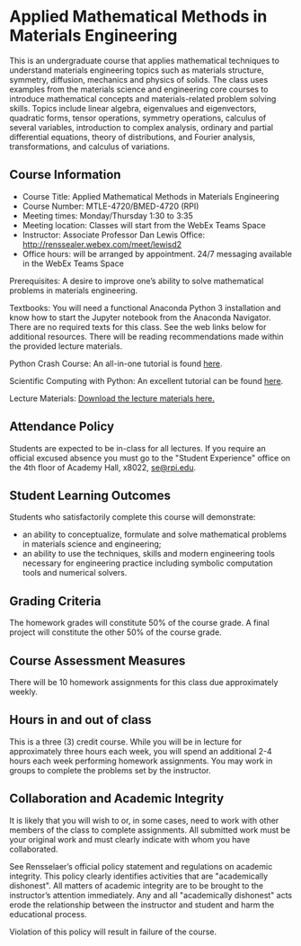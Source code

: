 # Applied Mathematical Methods in Materials Engineering

This is an undergraduate course that applies mathematical techniques to understand materials engineering topics such as materials structure, symmetry, diffusion, mechanics and physics of solids. The class uses examples from the materials science and engineering core courses to introduce mathematical concepts and materials-related problem solving skills. Topics include linear algebra, eigenvalues and eigenvectors, quadratic forms, tensor operations, symmetry operations, calculus of several variables, introduction to complex analysis, ordinary and partial differential equations, theory of distributions, and Fourier analysis, transformations, and calculus of variations.

## Course Information

* Course Title: Applied Mathematical Methods in Materials Engineering
* Course Number: MTLE-4720/BMED-4720 (RPI)
* Meeting times: Monday/Thursday 1:30 to 3:35
* Meeting location: Classes will start from the WebEx Teams Space
* Instructor: Associate Professor Dan Lewis Office: http://renssealer.webex.com/meet/lewisd2
* Office hours: will be arranged by appointment.  24/7 messaging available in the WebEx Teams Space

Prerequisites: A desire to improve one’s ability to solve mathematical problems in materials engineering.

Textbooks:  You will need a functional Anaconda Python 3 installation and know how to start the Jupyter notebook from the Anaconda Navigator.  There are no required texts for this class.  See the web links below for additional resources.  There will be reading recommendations made within the provided lecture materials.

Python Crash Course: An all-in-one tutorial is found [here](https://github.com/rpmuller/PythonCrashCourse).

Scientific Computing with Python:  An excellent tutorial can be found [here](https://github.com/jrjohansson/scientific-python-lectures).

Lecture Materials:  [Download the lecture materials here.](https://github.com/mathinmse/mathinmse.github.io)

## Attendance Policy

Students are expected to be in-class for all lectures. If you require an official excused absence you must go to the "Student Experience" office on the 4th floor of Academy Hall, x8022, se@rpi.edu.

## Student Learning Outcomes

Students who satisfactorily complete this course will demonstrate:

* an ability to conceptualize, formulate and solve mathematical problems in materials science and engineering;
* an ability to use the techniques, skills and modern engineering tools necessary for engineering practice including symbolic computation tools and numerical solvers.

## Grading Criteria

The homework grades will constitute 50% of the course grade.  A final project will constitute the other 50% of the course grade.

## Course Assessment Measures

There will be 10 homework assignments for this class due approximately weekly.

## Hours in and out of class

This is a three (3) credit course. While you will be in lecture for approximately three hours each week, you will spend an additional 2-4 hours each week performing homework assignments. You may work in groups to complete the problems set by the instructor.

## Collaboration and Academic Integrity

It is likely that you will wish to or, in some cases, need to work with other members of the class to complete assignments. All submitted work must be your original work and must clearly indicate with whom you have collaborated.

See Rensselaer’s official policy statement and regulations on academic integrity. This policy clearly identifies activities that are "academically dishonest". All matters of academic integrity are to be brought to the instructor’s attention immediately. Any and all "academically dishonest" acts erode the relationship between the instructor and student and harm the educational process.

Violation of this policy will result in failure of the course.
